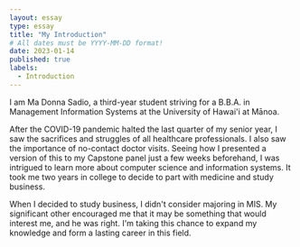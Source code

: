 ```yaml
---
layout: essay
type: essay
title: "My Introduction"
# All dates must be YYYY-MM-DD format!
date: 2023-01-14
published: true
labels:
  - Introduction
---
```


I am Ma Donna Sadio, a third-year student striving for a B.B.A. in Management Information Systems at the University of Hawai'i at Mānoa. 

After the COVID-19 pandemic halted the last quarter of my senior year, I saw the sacrifices and struggles of all healthcare professionals. I also saw the importance of no-contact doctor visits. Seeing how I presented a version of this to my Capstone panel just a few weeks beforehand, I was intrigued to learn more about computer science and information systems. It took me two years in college to decide to part with medicine and study business.

When I decided to study business, I didn't consider majoring in MIS. My significant other encouraged me that it may be something that would interest me, and he was right. I'm taking this chance to expand my knowledge and form a lasting career in this field.
